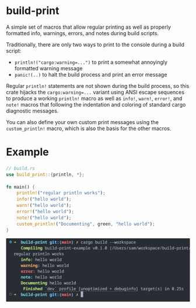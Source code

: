 # build-print

A simple set of macros that allow regular printing as well as properly formatted info,
warnings, errors, and notes during build scripts.

Traditionally, there are only two ways to print to the console during a build script:
* `println!("cargo:warning=...")` to print a somewhat annoyingly formatted warning message
* `panic!(..)` to halt the build process and print an error message

Regular `println!` statements are not shown during the build process, so this crate hijacks
the `cargo:warning=...` variant using ANSI escape sequences to produce a working `println!`
macro as well as `info!`, `warn!`, `error!`, and `note!` macros that following the
indentation and coloring of standard cargo diagnostic messages.

You can also define your own custom print messages using the `custom_println!` macro, which
is also the basis for the other macros.

# Example
```rust
// build.rs
use build_print::{println, *};

fn main() {
    println!("regular println works");
    info!("hello world");
    warn!("hello world");
    error!("hello world");
    note!("hello world");
    custom_println!("Documenting", green, "hello world");
}
```

![](examples/screenshot_01.png)
